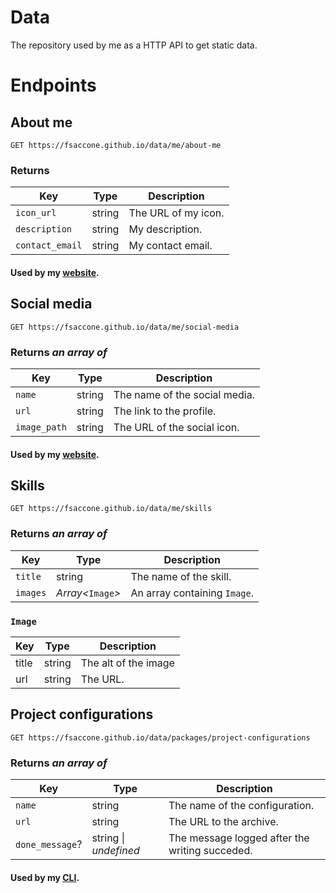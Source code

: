 # Data
The repository used by me as a HTTP API to get static data.

# Endpoints
## About me
```http
GET https://fsaccone.github.io/data/me/about-me
```

### Returns
| Key             | Type   | Description
| ----------------|--------|--------------------
| `icon_url`      | string | The URL of my icon.
| `description`   | string | My description.
| `contact_email` | string | My contact email.

#### Used by my [website](https://github.com/fsaccone/website).

## Social media
```http
GET https://fsaccone.github.io/data/me/social-media
```

### Returns _an array of_
  | Key          | Type   | Description
  | -------------|--------|--------------------
  | `name`       | string | The name of the social media.
  | `url`        | string | The link to the profile.
  | `image_path` | string | The URL of the social icon.

#### Used by my [website](https://github.com/fsaccone/website).

## Skills
```http
GET https://fsaccone.github.io/data/me/skills
```

### Returns _an array of_
  | Key          | Type             | Description
  | -------------|------------------|--------------------
  | `title`      | string           | The name of the skill.
  | `images`     | _Array<_`Image`_>_ | An array containing `Image`.
### `Image`
  | Key   | Type   | Description
  |-------|--------|-----------------
  | title | string | The alt of the image
  | url   | string | The URL.

## Project configurations
```http
GET https://fsaccone.github.io/data/packages/project-configurations
```

### Returns _an array of_
  | Key             | Type                  | Description
  | ----------------|-----------------------|--------------------
  | `name`          | string                | The name of the configuration.
  | `url`           | string                | The URL to the archive.
  | `done_message`? | string \| _undefined_ | The message logged after the writing succeded.

#### Used by my [CLI](https://github.com/fsaccone/cli).

